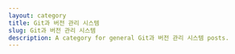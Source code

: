 ```yaml
---
layout: category
title: Git과 버전 관리 시스템
slug: Git과 버전 관리 시스템
description: A category for general Git과 버전 관리 시스템 posts.
---
```


